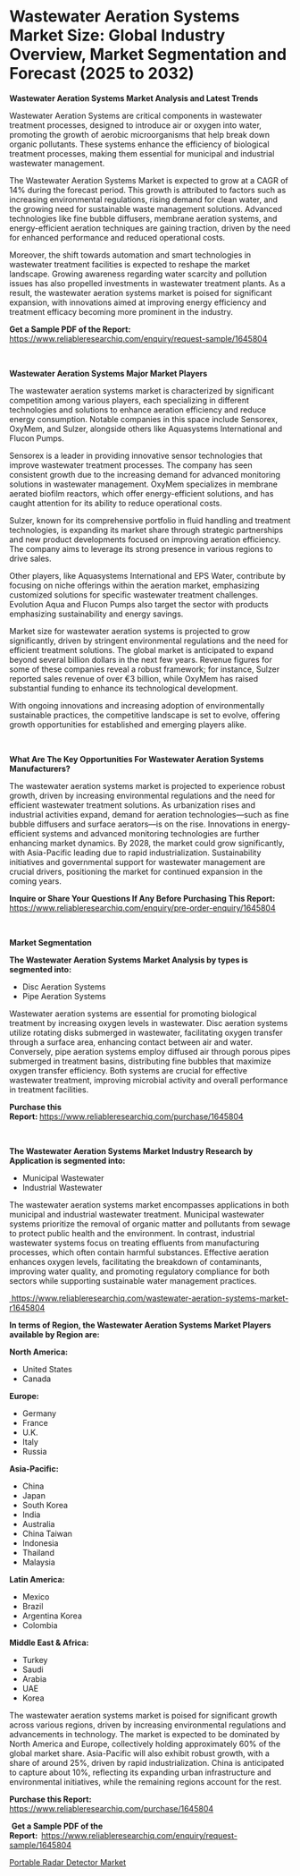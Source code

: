 <p><h1>Wastewater Aeration Systems Market Size: Global Industry Overview, Market Segmentation and Forecast (2025 to 2032)</h1></p><p><strong>Wastewater Aeration Systems Market Analysis and Latest Trends</strong></p>
<p><p>Wastewater Aeration Systems are critical components in wastewater treatment processes, designed to introduce air or oxygen into water, promoting the growth of aerobic microorganisms that help break down organic pollutants. These systems enhance the efficiency of biological treatment processes, making them essential for municipal and industrial wastewater management.</p><p>The Wastewater Aeration Systems Market is expected to grow at a CAGR of 14% during the forecast period. This growth is attributed to factors such as increasing environmental regulations, rising demand for clean water, and the growing need for sustainable waste management solutions. Advanced technologies like fine bubble diffusers, membrane aeration systems, and energy-efficient aeration techniques are gaining traction, driven by the need for enhanced performance and reduced operational costs.</p><p>Moreover, the shift towards automation and smart technologies in wastewater treatment facilities is expected to reshape the market landscape. Growing awareness regarding water scarcity and pollution issues has also propelled investments in wastewater treatment plants. As a result, the wastewater aeration systems market is poised for significant expansion, with innovations aimed at improving energy efficiency and treatment efficacy becoming more prominent in the industry.</p></p>
<p><strong>Get a Sample PDF of the Report:&nbsp;</strong> <a href="https://www.reliableresearchiq.com/enquiry/request-sample/1645804?utm_campaign=2230&utm_medium=2&utm_source=Github&utm_content=ia&utm_term=21022025&utm_id=wastewater-aeration-systems">https://www.reliableresearchiq.com/enquiry/request-sample/1645804</a></p>
<p>&nbsp;</p>
<p><strong>Wastewater Aeration Systems Major Market Players</strong></p>
<p><p>The wastewater aeration systems market is characterized by significant competition among various players, each specializing in different technologies and solutions to enhance aeration efficiency and reduce energy consumption. Notable companies in this space include Sensorex, OxyMem, and Sulzer, alongside others like Aquasystems International and Flucon Pumps.</p><p>Sensorex is a leader in providing innovative sensor technologies that improve wastewater treatment processes. The company has seen consistent growth due to the increasing demand for advanced monitoring solutions in wastewater management. OxyMem specializes in membrane aerated biofilm reactors, which offer energy-efficient solutions, and has caught attention for its ability to reduce operational costs. </p><p>Sulzer, known for its comprehensive portfolio in fluid handling and treatment technologies, is expanding its market share through strategic partnerships and new product developments focused on improving aeration efficiency. The company aims to leverage its strong presence in various regions to drive sales.</p><p>Other players, like Aquasystems International and EPS Water, contribute by focusing on niche offerings within the aeration market, emphasizing customized solutions for specific wastewater treatment challenges. Evolution Aqua and Flucon Pumps also target the sector with products emphasizing sustainability and energy savings.</p><p>Market size for wastewater aeration systems is projected to grow significantly, driven by stringent environmental regulations and the need for efficient treatment solutions. The global market is anticipated to expand beyond several billion dollars in the next few years. Revenue figures for some of these companies reveal a robust framework; for instance, Sulzer reported sales revenue of over €3 billion, while OxyMem has raised substantial funding to enhance its technological development.</p><p>With ongoing innovations and increasing adoption of environmentally sustainable practices, the competitive landscape is set to evolve, offering growth opportunities for established and emerging players alike.</p></p>
<p>&nbsp;</p>
<p><strong>What Are The Key Opportunities For Wastewater Aeration Systems Manufacturers?</strong></p>
<p><p>The wastewater aeration systems market is projected to experience robust growth, driven by increasing environmental regulations and the need for efficient wastewater treatment solutions. As urbanization rises and industrial activities expand, demand for aeration technologies—such as fine bubble diffusers and surface aerators—is on the rise. Innovations in energy-efficient systems and advanced monitoring technologies are further enhancing market dynamics. By 2028, the market could grow significantly, with Asia-Pacific leading due to rapid industrialization. Sustainability initiatives and governmental support for wastewater management are crucial drivers, positioning the market for continued expansion in the coming years.</p></p>
<p><strong>Inquire or Share Your Questions If Any Before Purchasing This Report:</strong> <a href="https://www.reliableresearchiq.com/enquiry/pre-order-enquiry/1645804?utm_campaign=2230&utm_medium=2&utm_source=Github&utm_content=ia&utm_term=21022025&utm_id=wastewater-aeration-systems">https://www.reliableresearchiq.com/enquiry/pre-order-enquiry/1645804</a></p>
<p>&nbsp;</p>
<p><strong>Market Segmentation</strong></p>
<p><strong>The Wastewater Aeration Systems Market Analysis by types is segmented into:</strong></p>
<p><ul><li>Disc Aeration Systems</li><li>Pipe Aeration Systems</li></ul></p>
<p><p>Wastewater aeration systems are essential for promoting biological treatment by increasing oxygen levels in wastewater. Disc aeration systems utilize rotating disks submerged in wastewater, facilitating oxygen transfer through a surface area, enhancing contact between air and water. Conversely, pipe aeration systems employ diffused air through porous pipes submerged in treatment basins, distributing fine bubbles that maximize oxygen transfer efficiency. Both systems are crucial for effective wastewater treatment, improving microbial activity and overall performance in treatment facilities.</p></p>
<p><strong>Purchase this Report:&nbsp;</strong><a href="https://www.reliableresearchiq.com/purchase/1645804?utm_campaign=2230&utm_medium=2&utm_source=Github&utm_content=ia&utm_term=21022025&utm_id=wastewater-aeration-systems">https://www.reliableresearchiq.com/purchase/1645804</a></p>
<p>&nbsp;</p>
<p><strong>The Wastewater Aeration Systems Market Industry Research by Application is segmented into:</strong></p>
<p><ul><li>Municipal Wastewater</li><li>Industrial Wastewater</li></ul></p>
<p><p>The wastewater aeration systems market encompasses applications in both municipal and industrial wastewater treatment. Municipal wastewater systems prioritize the removal of organic matter and pollutants from sewage to protect public health and the environment. In contrast, industrial wastewater systems focus on treating effluents from manufacturing processes, which often contain harmful substances. Effective aeration enhances oxygen levels, facilitating the breakdown of contaminants, improving water quality, and promoting regulatory compliance for both sectors while supporting sustainable water management practices.</p></p>
<p><a href="https://www.reliableresearchiq.com/wastewater-aeration-systems-market-r1645804?utm_campaign=2230&utm_medium=2&utm_source=Github&utm_content=ia&utm_term=21022025&utm_id=wastewater-aeration-systems">&nbsp;https://www.reliableresearchiq.com/wastewater-aeration-systems-market-r1645804</a></p>
<p><strong>In terms of Region, the Wastewater Aeration Systems Market Players available by Region are:</strong></p>
<p>
    <p> <strong> North America: </strong>
        <ul>
            <li>United States</li>
            <li>Canada</li>
        </ul>
        </p> 
    <p> <strong> Europe: </strong>
        <ul>
            <li>Germany</li>
            <li>France</li>
            <li>U.K.</li>
            <li>Italy</li>
            <li>Russia</li>
        </ul>
        </p> 
    <p> <strong> Asia-Pacific: </strong>
        <ul>
            <li>China</li>
            <li>Japan</li>
            <li>South Korea</li>
            <li>India</li>
            <li>Australia</li>
            <li>China Taiwan</li>
            <li>Indonesia</li>
            <li>Thailand</li>
            <li>Malaysia</li>
        </ul>
        </p> 
    <p> <strong> Latin America: </strong>
        <ul>
            <li>Mexico</li>
            <li>Brazil</li>
            <li>Argentina Korea</li>
            <li>Colombia</li>
        </ul>
        </p> 
    <p> <strong> Middle East & Africa: </strong>
        <ul>
            <li>Turkey</li>
            <li>Saudi</li>
            <li>Arabia</li>
            <li>UAE</li>
            <li>Korea</li>
        </ul>
    </p>
    </p>
<p><p>The wastewater aeration systems market is poised for significant growth across various regions, driven by increasing environmental regulations and advancements in technology. The market is expected to be dominated by North America and Europe, collectively holding approximately 60% of the global market share. Asia-Pacific will also exhibit robust growth, with a share of around 25%, driven by rapid industrialization. China is anticipated to capture about 10%, reflecting its expanding urban infrastructure and environmental initiatives, while the remaining regions account for the rest.</p></p>
<p><strong>Purchase this Report: </strong><a href="https://www.reliableresearchiq.com/purchase/1645804?utm_campaign=2230&utm_medium=2&utm_source=Github&utm_content=ia&utm_term=21022025&utm_id=wastewater-aeration-systems">https://www.reliableresearchiq.com/purchase/1645804</a></p>
<p>&nbsp;<strong>Get a Sample PDF of the Report:&nbsp;&nbsp;</strong><a href="https://www.reliableresearchiq.com/enquiry/request-sample/1645804?utm_campaign=2230&utm_medium=2&utm_source=Github&utm_content=ia&utm_term=21022025&utm_id=wastewater-aeration-systems">https://www.reliableresearchiq.com/enquiry/request-sample/1645804</a></p>
<p><strong></strong></p>
<p><p><a href="https://github.com/dmitriyvo6rog/Market-Research-Report-List-1/blob/main/portable-radar-detector-market.md?utm_campaign=2230&utm_medium=2&utm_source=Github&utm_content=ia&utm_term=21022025&utm_id=wastewater-aeration-systems">Portable Radar Detector Market</a></p></p>